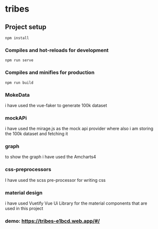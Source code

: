 # tribes

## Project setup
```
npm install
```

### Compiles and hot-reloads for development
```
npm run serve
```

### Compiles and minifies for production
```
npm run build
```

### MokeData
i have used the vue-faker to generate 100k dataset

### mockAPi
i have used the mirage.js as the mock api provider where also i am storing the 100k dataset and fetching it

### graph
to show the graph i have used the Amcharts4

### css-preprocessors
I have used the scss pre-processor for writing css

### material design
i have used Vuetify Vue Ui Library for the material components that are used in this project

### demo: https://tribes-e1bcd.web.app/#/
